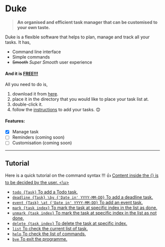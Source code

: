 # Duke

> **An organised and efficient task manager that can be customised to your own taste.**

Duke is a flexible software that helps to plan, manage and track all your tasks. It has,

+ Command line interface
+ Simple commands
+ ~~Smooth~~ *Super Smooth* user experience 

#### And it is **<u>FREE!!!</u>** 

All you need to do is, 

1. download it from [here](https://github.com/wweqg/ip/releases/download/v0.4/duke.jar).
2. place it in the directory that you would like to place your task list at.
3. double-click it.
4. follow the [instructions](#tutorial) to add your tasks. :blush:

#### Features: 

- [x] Manage task
- [ ] Reminders (coming soon)
- [ ] Customisation (coming soon)

----

## Tutorial

Here is a quick tutorial on the command syntax !!! :+1:
<u> Content inside the {} is to be decided by the user. <\u>

- `todo {Task}` To add a Todo task.
- `deadline {Task} \by {'Date in' YYYY-MM-DD}` To add a deadline task.
- `event {Task} \at {'Date in' YYYY-MM-DD}` To add an event task.
- `mark {task index}` To mark the task at specific index in the list as done.
- `unmark {task index}` To mark the task at specific index in the list as not done.
- `delete {task index}` To delete the task at specific index.
- `list` To check the current list of task.
- `help` To check the list of commands.
- `bye` To exit the programme.
